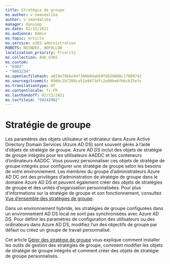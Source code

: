 ```yaml
---
title: Stratégie de groupe
ms.author: v-smandalika
author: v-smandalika
manager: dansimp
ms.date: 02/15/2021
ms.audience: Admin
ms.topic: article
ms.service: o365-administration
ROBOTS: NOINDEX, NOFOLLOW
localization_priority: Priority
ms.collection: Adm_O365
ms.custom:
- "8303"
- "9003234"
ms.openlocfilehash: a829a78bbe947300b6dabb9fdb36088c17809742
ms.sourcegitcommit: 6900c2b7208ca51a9873dfc2e00be6f66cb25e3c
ms.translationtype: HT
ms.contentlocale: fr-FR
ms.lasthandoff: 02/15/2021
ms.locfileid: "50243902"
---
```

# <a name="group-policy"></a>Stratégie de groupe

Les paramètres des objets utilisateur et ordinateur dans Azure Active Directory Domain Services (Azure AD DS) sont souvent gérés à l’aide d’objets de stratégie de groupe. Azure AD DS inclut des objets de stratégie de groupe intégrés pour les utilisateurs AADDC et les conteneurs d’ordinateurs AADDC. Vous pouvez personnaliser ces objets de stratégie de groupe intégrés pour configurer une stratégie de groupe selon les besoins de votre environnement. Les membres du groupe d’administrateurs Azure AD DC ont des privilèges d’administration de stratégie de groupe dans le domaine Azure AD DS et peuvent également créer des objets de stratégies de groupe et des unités d’organisation personnalisées. Pour plus d’informations sur la stratégie de groupe et son fonctionnement, consultez [Vue d’ensemble des stratégies de groupe](https://docs.microsoft.com/previous-versions/windows/it-pro/windows-server-2012-R2-and-2012/hh831791(v=ws.11)).

Dans un environnement hybride, les stratégies de groupe configurées dans un environnement AD DS local ne sont pas synchronisées avec Azure AD DS. Pour définir les paramètres de configuration des utilisateurs ou des ordinateurs dans Azure AD DS, modifiez l’un des objectifs de groupe par défaut ou créez un groupe de travail personnalisé.

Cet article [Gérer des stratégie de groupe](https://docs.microsoft.com/azure/active-directory-domain-services/manage-group-policy) vous explique comment installer les outils de gestion des stratégies de groupe, comment modifier les objets de stratégie de groupe intégrés et comment créer des objets de stratégie de groupe personnalisés.



